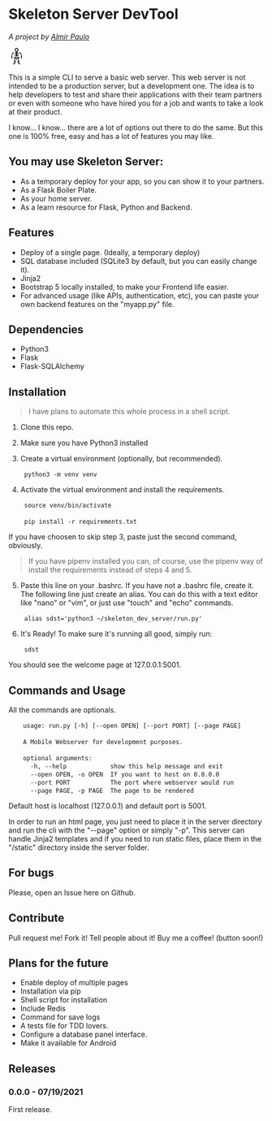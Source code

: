# Skeleton Server DevTool
*A project by  [Almir Paulo](https://github.com/AlmirPaulo)*

![logo](https://raw.githubusercontent.com/AlmirPaulo/Mobile_Home_Server_DevTool/main/static/skeleton.png)

This is a simple CLI to serve a basic web server. This web server is not intended to be a production server, but a development one. The idea is to help developers to test and share their applications with their team partners or even with someone who have hired you for a job and wants to take a look at their product.

I know... I know... there are a lot of options out there to do the same. But this one is 100% free, easy and has a lot of features you may like.

## You may use Skeleton Server:

* As a temporary deploy for your app, so you can show it to your partners.
* As a Flask Boiler Plate.
* As your home server.
* As a learn resource for Flask, Python and Backend.


## Features

* Deploy of a single page. (Ideally, a temporary deploy)
* SQL database included (SQLite3 by default, but you can easily change it).
* Jinja2
* Bootstrap 5 locally installed, to make your Frontend life easier.
* For advanced usage (like APIs, authentication, etc), you can paste your own backend features on the "myapp.py" file.

## Dependencies

* Python3
* Flask
* Flask-SQLAlchemy

## Installation 
> I have plans to automate this whole process in a shell script.

1. Clone this repo.
2. Make sure you have Python3 installed
3. Create a virtual environment (optionally, but recommended).
    
        python3 -m venv venv

4. Activate the virtual environment and install the requirements.

        source venv/bin/activate

        pip install -r requirements.txt

If you have choosen to skip step 3, paste just the second command, obviously. 

> If you have pipenv installed you can, of course, use the pipenv way of install the requirements instead of steps 4 and 5. 

5. Paste this line on your .bashrc. If you have not a .bashrc file, create it. The following line just create an alias. You can do this with a text editor like "nano" or "vim", or just use "touch" and "echo" commands.

        alias sdst='python3 ~/skeleton_dev_server/run.py'

6. It's Ready! To make sure it's running all good, simply run:

        sdst  

You should see the welcome page at 127.0.0.1:5001.

## Commands and Usage
All the commands are optionals. 

        usage: run.py [-h] [--open OPEN] [--port PORT] [--page PAGE]

        A Mobile Webserver for development purposes.

        optional arguments:
          -h, --help            show this help message and exit
          --open OPEN, -o OPEN  If you want to host on 0.0.0.0
          --port PORT           The port where webserver would run
          --page PAGE, -p PAGE  The page to be rendered

Default host is localhost (127.0.0.1) and default port is 5001. 

In order to run an html page, you just need to place it in the server directory and run the cli with the "--page" option or simply "-p". This server can handle Jinja2 templates and if you need to run static files, place them in the "/static" directory inside the server folder.


## For bugs 
Please, open an Issue here on Github. 

## Contribute
Pull request me!
Fork it!
Tell people about it! 
Buy me a coffee!
(button soon!)

## Plans for the future

* Enable deploy of multiple pages
* Installation via pip
* Shell script for installation
* Include Redis
* Command for save logs
* A tests file for TDD lovers.
* Configure a database panel interface.
* Make it available for Android 

## Releases

### 0.0.0 - 07/19/2021 
First release. 
